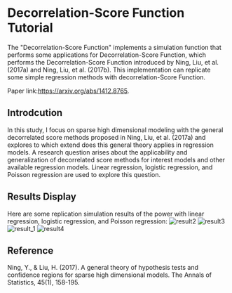 # Decorrelation-Score Function Tutorial
The "Decorrelation-Score Function" implements a simulation function that performs some applications for Decorrelation-Score Function, which performs the Decorrelation-Score Function introduced by Ning, Liu, et al. (2017a) and Ning, Liu, et al. (2017b). This implementation can replicate some simple regression methods with decorrelation-Score Function.

Paper link:https://arxiv.org/abs/1412.8765. 
## Introdcution
In this study, I focus on sparse high dimensional modeling with the general decorrelated score methods proposed in Ning, Liu, et al. (2017a) and explores to which extend does this general theory applies in regression models. A research question arises about the applicability and generalization of decorrelated score methods for interest models and other available regression models. Linear regression, logistic regression, and Poisson regression are used to explore this question.
## Results Display 
Here are some replication simulation results of the power with linear regression, logistic regression, and Poisson regression:
![result2](https://user-images.githubusercontent.com/59536847/147810193-edd96b10-2c96-4750-b17b-cc2012ffa2f7.PNG)
![result3](https://user-images.githubusercontent.com/59536847/147810217-e7dfe650-1617-433c-9f5a-51409d243eca.PNG)
![result_1](https://user-images.githubusercontent.com/59536847/147810221-bdc34582-e39b-46f0-a27c-fe18cc0e444a.PNG)
![result4](https://user-images.githubusercontent.com/59536847/147810222-1fc2e3cb-8cef-4c59-9f83-75bd12e86477.PNG)
## Reference 
Ning, Y., & Liu, H. (2017). A general theory of hypothesis tests and confidence regions for sparse high dimensional models. The Annals of Statistics, 45(1), 158-195.
